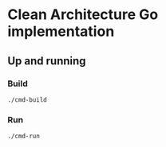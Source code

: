 # Clean Architecture Go implementation

## Up and running

### Build

```shell
./cmd-build
```

### Run

```shell
./cmd-run
```